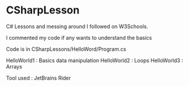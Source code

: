 # CSharpLesson

C# Lessons and messing around I followed on W3Schools.

I commented my code if any wants to understand the basics

Code is in CSharpLessons/HelloWord/Program.cs

HelloWorld1 : Basics data manipulation
HelloWorld2 : Loops
HelloWorld3 : Arrays

Tool used : JetBrains Rider
